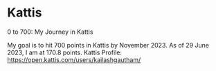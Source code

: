 # Kattis
0 to 700: My Journey in Kattis

My goal is to hit 700 points in Kattis by November 2023. As of 29 June 2023, I am at 170.8 points. 
Kattis Profile: https://open.kattis.com/users/kailashgautham/
